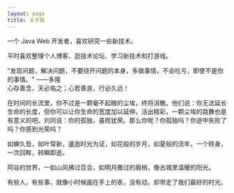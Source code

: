 ```yaml
---
layout: page
title: 关于我 
---
```


一个 Java Web 开发者，喜欢研究一些新技术。
<p>
平时喜欢整理个人博客、逛技术论坛、学习新技术和打游戏。
</p>
<p>
"发现问题，解决问题，不要绕开问题的本身，多做事情，不会吃亏，即使不是你的事情。" ——多隆<br/>
心存善念，天必佑之；心若善良，行必久远！
</p>
<p>
在时间的长流里，你不过是一颗毫不起眼的尘埃，终将消散。他们说：你无法延长生命的长度，但你可以让你生命的宽度加以延伸，活出精彩，一颗尘埃的跳舞也是有意义的吧。刘同说：你的孤独，虽败犹荣。那么你呢？你孤独吗？你途中失败了吗？你感到光荣吗？
</p>
<p>
如蝉久哲，如叶常新，逶迤时光为证，如花般的岁月，如夏般的流年，一个转身，一次回眸，转瞬即逝。
</p>
<p>
阿谷的世界，一如山风拂过百合，如明月撒过的眉梢，像古城里温暖的阳光。
</p>
<p>
有些人，有些事，就像小时候画在手上的表，没有动，却带走了我们最好的时光。
</p>



